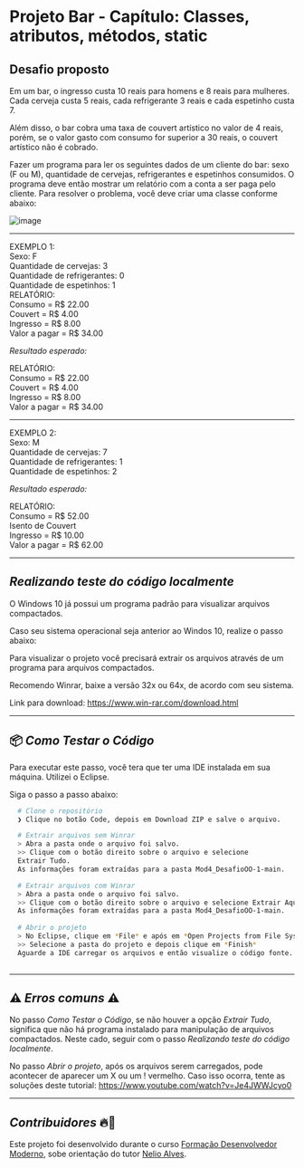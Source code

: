 # Projeto Bar - Capítulo: Classes, atributos, métodos, static
## Desafio proposto
Em um bar, o ingresso custa 10 reais para homens e 8 reais para mulheres. Cada cerveja custa 5 reais, cada refrigerante 3 reais e cada espetinho custa 7.

Além disso, o bar cobra uma taxa de couvert artístico no valor de 4 reais, porém, se o valor gasto com consumo for superior a 30 reais, o couvert artístico não é cobrado.

Fazer um programa para ler os seguintes dados de um cliente do bar: sexo (F ou M), quantidade de cervejas, refrigerantes e espetinhos consumidos.
O programa deve então mostrar um relatório com a conta a ser paga pelo cliente.
Para resolver o problema, você deve criar uma classe conforme abaixo:

![image](https://user-images.githubusercontent.com/88738577/210074171-bef1136d-d82a-4f33-a8d0-9b4fe84a5de0.png)

---
EXEMPLO 1: <br>
Sexo: F <br>
Quantidade de cervejas: 3 <br>
Quantidade de refrigerantes: 0 <br>
Quantidade de espetinhos: 1 <br>
RELATÓRIO: <br>
Consumo = R$ 22.00 <br>
Couvert = R$ 4.00 <br>
Ingresso = R$ 8.00 <br>
Valor a pagar = R$ 34.00 <br>

*Resultado esperado:* 

RELATÓRIO: <br>
Consumo = R$ 22.00 <br>
Couvert = R$ 4.00 <br>
Ingresso = R$ 8.00 <br>
Valor a pagar = R$ 34.00

---
EXEMPLO 2: <br>
Sexo: M <br>
Quantidade de cervejas: 7 <br>
Quantidade de refrigerantes: 1 <br>
Quantidade de espetinhos: 2 <br>

*Resultado esperado:* 

RELATÓRIO: <br>
Consumo = R$ 52.00 <br> 
Isento de Couvert <br>
Ingresso = R$ 10.00 <br>
Valor a pagar = R$ 62.00 <br>

---
## *Realizando teste do código localmente* 
O Windows 10 já possui um programa padrão para visualizar arquivos compactados.

Caso seu sistema operacional seja anterior ao Windos 10, realize o passo abaixo:

Para visualizar o projeto você precisará extrair os arquivos através de um programa para arquivos compactados.

Recomendo Winrar, baixe a versão 32x ou 64x, de acordo com seu sistema.

Link para download:
https://www.win-rar.com/download.html

---
## 📦️ *Como Testar o Código*
Para executar este passo, você tera que ter uma IDE instalada em sua máquina. Utilizei o Eclipse.


Siga o passo a passo abaixo:
```bash
  # Clone o repositório
  ❯ Clique no botão Code, depois em Download ZIP e salve o arquivo.

  # Extrair arquivos sem Winrar
  > Abra a pasta onde o arquivo foi salvo.
  >> Clique com o botão direito sobre o arquivo e selecione
  Extrair Tudo.
  As informações foram extraídas para a pasta Mod4_DesafioOO-1-main.

  # Extrair arquivos com Winrar
  > Abra a pasta onde o arquivo foi salvo.
  >> Clique com o botão direito sobre o arquivo e selecione Extrair Aqui (Extract Here).
  As informações foram extraídas para a pasta Mod4_DesafioOO-1-main.
  
  # Abrir o projeto
  > No Eclipse, clique em *File* e após em *Open Projects from File System...*
  >> Selecione a pasta do projeto e depois clique em *Finish*
  Aguarde a IDE carregar os arquivos e então visualize o código fonte.
  
```

---
## ⚠️ *Erros comuns* ⚠️

No passo *Como Testar o Código*, se não houver a opção *Extrair Tudo*, significa que não há programa instalado para manipulação de arquivos compactados.
Neste cado, seguir com o passo *Realizando teste do código localmente*.

No passo *Abrir o projeto*, após os arquivos serem carregados, pode acontecer de aparecer um X ou um ! vermelho. Caso isso ocorra, tente as soluções deste
tutorial: https://www.youtube.com/watch?v=Je4JWWJcyo0

---
## *Contribuidores* 🔥👊
Este projeto foi desenvolvido durante o curso [Formação Desenvolvedor Moderno](https://devsuperior.com.br/formacao-desenvolvedor-moderno),
sobe orientação do tutor [Nelio Alves](https://www.linkedin.com/in/nelio-alves/?originalSubdomain=br).



